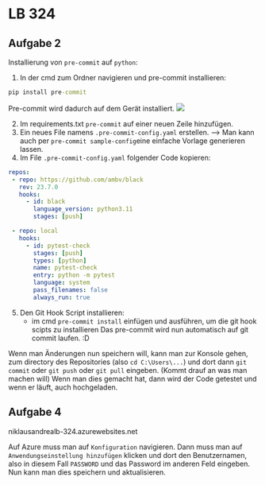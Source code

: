# LB 324

## Aufgabe 2
Installierung von `pre-commit` auf `python`:
1. In der cmd zum Ordner navigieren und pre-commit installieren:
```cmd
pip install pre-commit
```
Pre-commit wird dadurch auf dem Gerät installiert. 
<a href="https://cdn.discordapp.com/attachments/1059541999633580154/1156212863413788783/precommit-install.png?ex=651426a4&is=6512d524&hm=d15ae164d46d4326608062f3b354cf7202931bbc00d1d6bc93f16d85e898a482&" title="precommit-installation"><img src="{image-url}" alt="  " /></a>

2. Im requirements.txt `pre-commit` auf einer neuen Zeile hinzufügen. 
3. Ein neues File namens `.pre-commit-config.yaml` erstellen.
   --> Man kann auch per `pre-commit sample-config`eine einfache Vorlage generieren lassen.
4. Im File `.pre-commit-config.yaml` folgender Code kopieren:

 ```.yaml
repos:
  - repo: https://github.com/ambv/black
    rev: 23.7.0
    hooks:
      - id: black
        language_version: python3.11
        stages: [push]

  - repo: local
    hooks:
      - id: pytest-check
        stages: [push]
        types: [python]
        name: pytest-check
        entry: python -m pytest
        language: system
        pass_filenames: false
        always_run: true
 ```
5. Den Git Hook Script installieren:
   - im cmd `pre-commit install` einfügen und ausführen, um die git hook scipts zu installieren
Das pre-commit wird nun automatisch auf git commit laufen. :D

Wenn man Änderungen nun speichern will, kann man zur Konsole gehen, zum directory des Repositories (also `cd C:\Users\...`) und dort dann `git commit` oder `git push` oder `git pull` eingeben. (Kommt drauf an was man machen will) Wenn man dies gemacht hat, dann wird der Code getestet und wenn er läuft, auch hochgeladen.

## Aufgabe 4
niklausandrealb-324.azurewebsites.net

Auf Azure muss man auf `Konfiguration` navigieren. Dann muss man auf `Anwendungseinstellung hinzufügen` klicken und dort den Benutzernamen, also in diesem Fall `PASSWORD` und das Password im anderen Feld eingeben. Nun kann man dies speichern und aktualisieren.
